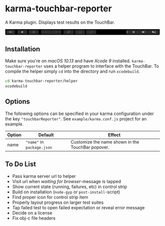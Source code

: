 # karma-touchbar-reporter

A Karma plugin. Displays test results on the TouchBar.

![Preview](preview.gif)

## Installation

Make sure you're on _macOS 10.13_ and have _Xcode 9_ installed. `karma-touchbar-reporter` uses a helper program to interface with the TouchBar. To compile the helper simply `cd` into the directory and run `xcodebuild`.

```bash
cd karma-touchbar-reporter/helper
xcodebuild
```

## Options

The following options can be specified in your karma configuration under the key `"touchbarReporter"`. See `example/karma.conf.js` project for an example.

Option | Default                    | Effect
------ | -------------------------- | -------------------------------------------------
name   | `"name"` in `package.json` | Customize the name shown in the TouchBar popover.

## To Do List
 * Pass karma server url to helper
 * Visit url when _waiting for browser_-message is tapped
 * Show current state (running, failures, etc) in control strip
 * Build on installation (`node-gyp` or `post-install`-script)
 * Find proper icon for control strip item
 * Properly layout progress on larger test suites
 * Tap failed test to open failed expectation or reveal error message
 * Decide on a license
 * Fix obj-c file headers
